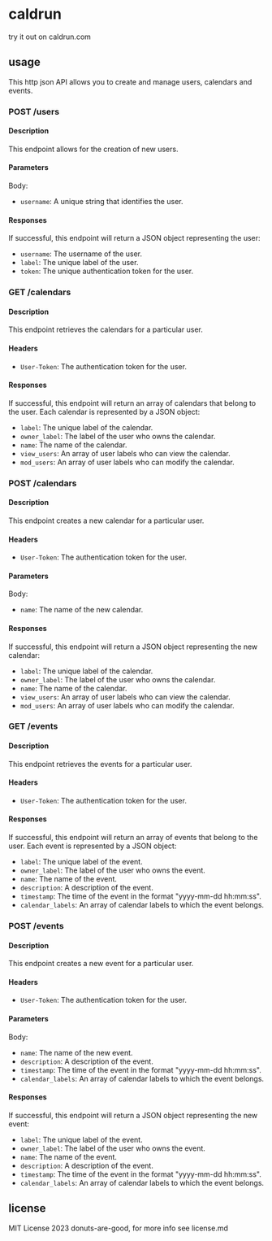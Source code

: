 # caldrun

try it out on caldrun.com 


## usage

This http json API allows you to create and manage users, calendars and events.

### POST /users
#### Description

This endpoint allows for the creation of new users.
#### Parameters

Body:

- `username`: A unique string that identifies the user.

#### Responses

If successful, this endpoint will return a JSON object representing the user:

- `username`: The username of the user.
- `label`: The unique label of the user.
- `token`: The unique authentication token for the user.

### GET /calendars
#### Description

This endpoint retrieves the calendars for a particular user.
#### Headers

- `User-Token`: The authentication token for the user.

#### Responses

If successful, this endpoint will return an array of calendars that belong to the user. Each calendar is represented by a JSON object:

- `label`: The unique label of the calendar.
- `owner_label`: The label of the user who owns the calendar.
- `name`: The name of the calendar.
- `view_users`: An array of user labels who can view the calendar.
- `mod_users`: An array of user labels who can modify the calendar.

### POST /calendars
#### Description

This endpoint creates a new calendar for a particular user.
#### Headers

- `User-Token`: The authentication token for the user.

#### Parameters

Body:

- `name`: The name of the new calendar.

#### Responses

If successful, this endpoint will return a JSON object representing the new calendar:

- `label`: The unique label of the calendar.
- `owner_label`: The label of the user who owns the calendar.
- `name`: The name of the calendar.
- `view_users`: An array of user labels who can view the calendar.
- `mod_users`: An array of user labels who can modify the calendar.

### GET /events
#### Description

This endpoint retrieves the events for a particular user.
#### Headers

- `User-Token`: The authentication token for the user.

#### Responses

If successful, this endpoint will return an array of events that belong to the user. Each event is represented by a JSON object:

- `label`: The unique label of the event.
- `owner_label`: The label of the user who owns the event.
- `name`: The name of the event.
- `description`: A description of the event.
- `timestamp`: The time of the event in the format "yyyy-mm-dd hh:mm:ss".
- `calendar_labels`: An array of calendar labels to which the event belongs.

### POST /events
#### Description

This endpoint creates a new event for a particular user.
#### Headers

- `User-Token`: The authentication token for the user.

#### Parameters

Body:

- `name`: The name of the new event.
- `description`: A description of the event.
- `timestamp`: The time of the event in the format "yyyy-mm-dd hh:mm:ss".
- `calendar_labels`: An array of calendar labels to which the event belongs.

#### Responses

If successful, this endpoint will return a JSON object representing the new event:

- `label`: The unique label of the event.
- `owner_label`: The label of the user who owns the event.
- `name`: The name of the event.
- `description`: A description of the event.
- `timestamp`: The time of the event in the format "yyyy-mm-dd hh:mm:ss".
- `calendar_labels`: An array of calendar labels to which the event belongs.
## license

MIT License 2023 donuts-are-good, for more info see license.md
